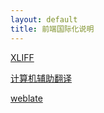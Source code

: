 ```yaml
---
layout: default
title: 前端国际化说明
---
```


[XLIFF](https://en.wikipedia.org/wiki/XLIFF)

[计算机辅助翻译](https://en.wikipedia.org/wiki/Computer-assisted_translation)

[weblate](https://github.com/WeblateOrg/weblate)